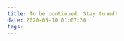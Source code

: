 ```yaml
---
title: To be continued. Stay tuned!
date: 2020-05-10 01:07:30
tags:
---
```


<!-- 

Kultur entschlüsslen

Obwohl Dänemark als Nachbarland von Deutschland geographisch nicht weit entfernt ist, scheint es Vielen - zumindest mir - kulturell vergleichsweise weit weg und auch unbekannt. In meinem Kopf ist es immer eher den skandinavischen Ländern Dänemark, Schweden, Norwegen zugeordnet. Also klar Teil der westlichen Kultur und Teil von Europa, aber trotzdem irgendwie mit einer Sonderstellung im Vergleich zum Rest des Westens und der EU. "Die Skandinavier machen halt ihr Ding" so die Denke bei mir. Oft werden in Diskussionen über Themen des gesellschaftlichen Zusammenlebens - z.B. Genderthemen, Digitaliseirung, Kindererziehung, oft "Die Skandinnavier" als fortschrittliches Vorbild aufgeführt, um das eigene Argument zu untermauern. Witzigerweise wird das Argument vom  Vertreter der Gegenposition dann auch in der Folge nicht mehr angegriffen - quasi ein nerviges Totschlag-Argument, das jeder kennt :-D. 


<img src="post3/1.jpg" width="600"  alt="" title="" style="float:left; padding-left:20px">

Warum das ist so? Meine Antwort bis jetzt: Keine Ahnung! Hoffe, ich finde es noch heraus im Laufe der Zeit. Was ich allerdings schon klar sagen kann: Manche Sachen laufen hier einfach anders. Beziehe mich damit auf den Alltag im Büro, bzw. bei der Arbiet, wo ich ja doch mit die meiste Zeit verbringe. 

In der täglichen Zusammenarbeit mit Kollegen merkt man nach kurzer Zeit, das manche Sachen anderes laufen, ohne dass ich es  bewusst ausmachen kann. Jeder der schon mal den Job oder die Tätigkeit gewechselt hat, kennt vielleicht das Gefühl in eine neue Arbeitskultur zu kommen. Jede  Firma, jede Organisation hat mit Sicherheit ihre eigene Kultur auch innerhalb der Landesgrenzen gibt es mit Sicherheit große Unterschiede, je nach Branche, etc. 

Um die Länderkomponente herauszuarbieten, habe ich  auch mal versucht zu herauszufinden, was die kulturellen Unterschiede sind (wohlgemerkt mit dem Wissen, dass ich Stereotypen und Vorurteile sich vermutlich nie komplett ausklammern lassen). In der Hoffnung, dass ich  Situationen im Alltag besser und schneller einordnen kann und natürlich auch entsprechend darauf reagieren kann, ggf. Fettnäpchen vermeiden kann. Es gibt es ein paar Themen, über die man sich vorab informieren kann, bzw. die man schrittweise lernen kann. Folgendes habe ich nach bisher vier Monaten gelernt:


Im ersten Schritt, bzw. eher im nullten Schritten kann man sich mal die eigene Kultur vor Augen führen. "Nullter Schritt", weil man sich vermutlich nicht bewusst ist, was dazu gehört und man ja jeden Tag damit lebt und es deshalb nicht als arbeitskultur-spezifisch erkennt. Dinge, die als gegeben angesehen werden, aber in anderen Kulturen anders gelebt werden, oder gar nicht existieren. Deshalb ist es hilfreich sich als Basis die quasi "eigene Kultur" anzuschauen. Für mich heißt das  in erster Linie, dass ich mir die Spezialitäten der  "Deutsche Arbeitskultur" angeschaut habe, da meine bisherige Arbeit, abgesehen von Studium hauptsächlich in Deutschland stattgefunden hat. Abgesehen von den weltweit bekannten Stereotypen über Deutschland (Strukturiertheit, Zuverlässigkeit, Qualtitäts- und Arbeitsorientiertheit, etc.) hat man ja auch seine eigene persönliche Arbeitskultur, die sich mal mehr, mal weniger  mit dem Durchschnitt eines Landes deckt, dennoch zumindest stark davon beeinflusst ist. Tatsächlich gibt es  nicht nur Unterschiede zwischen einzelnen Individuen, sondern auch deutliche Unterschiede in der Arbeitskultur auf Länderebene. Wie ich später gelernt habe gibt es für diese Theorien und Methoden auch einen Überbegriff: "Decoding culture". Frei übersetzt sowas wie "Kultur entschlüsseln".


<img src="post3/2.jpg" width="600"  alt="" title="" style="float:left; padding-left:20px">

Es gibt Frameworks, diese Unterschiede in bestimmte Dimensionen zu einzuteilen. Beispielsweise gibt es ein Framework bei dem Arbeitskulturen anhand einzelne Dimension verglichen werden können. Jede Dimenstion wiederum hat zwei Pole. Ein Beispiel für so eine Dimension inklusive der beiden Pole ist "abhängiges Arbeiten" vs. "unabhängiges Arbeiten". Hier lässt sich feststellen, dass Leute in Dänemark deutlich unabhängiger Arbeiten im Vergleich zum Durchschnitt in Deutschland. Was genau heißt in dem Zusammenhang "unabhängig". Wer in Deutschland in einer größeren Firma arbeitet, bzw. gearbeitet hat, kennt das Gefühl, bzw. hatte sicher schon mal den Gedanken, das Erlebnis, dass man sich manchmal "zu Tode abstimmt". Sowas habe ich Deutschland und auch in meinen vorherigen Tätigkeit häufig erlebt. Das scheint es allerdings in Dänemark nicht zu geben*. Hier folgt aus einer Idee in der Regel ganz schnell die Handlung. Wo in Deutschland nach der Idee diverse Freigabe, Recherche und Diskussionsprozesse angestoßen werden um die Idee erst mal unter die Lupe zu nehmen, sind die Dänen schon kurz nachdem die Idee als gut befunden wurde ausgeschwärmt um an der Umsetzung der Idee zu arbeiten. 


*Einschränkung: Anderer Jobposition, andere Firma könnte auch Einfluss darauf gehabt haben :-P.

<!--  idea, planing, decision, implementation -->
